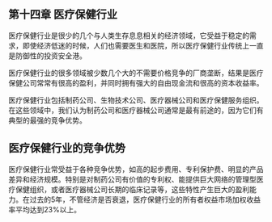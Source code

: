 ## 第十四章 医疗保健行业

医疗保健行业是很少的几个与人类生存息息相关的经济领域，它受益于稳定的需求，即使经济低迷的时候，人们也需要医生和医院，所以医疗保健行业传统上一直是防御性的投资安全港。

医疗保健行业的很多领域被少数几个大的不需要价格竞争的厂商垄断，结果是医疗保健公司常常有很高的盈利，并同时拥有强大的自由现金流和很高的资本收益率。

医疗保健行业包括制药公司、生物技术公司、医疗器械公司和医疗保健服务组织。在这些领域中，我们认为制药公司和医疗器械公司通常是最有前途的，因为它们有典型的最强的竞争优势。

## 医疗保健行业的竞争优势

医疗保健行业常受益于各种竞争优势，如高的起步费用、专利保护费、明显的产品差异和经济规模。特别是对制药公司有价值的专利权、能提供巨大网络的管理型医疗保健组织，或者医疗器械公司长期的临床记录等，这些特性产生巨大的盈利能力。在过去的5年，不管经济是否衰退，医疗保健行业的所有者权益市场加权收益率平均达到23%以上。
